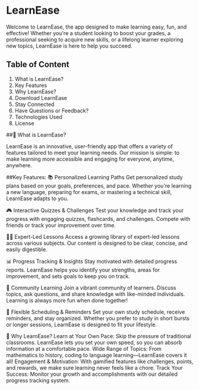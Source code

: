 # LearnEase

Welcome to LearnEase, the app designed to make learning easy, fun, and effective! Whether you're a student looking to boost your grades, a professional seeking to acquire new skills, or a lifelong learner exploring new topics, LearnEase is here to help you succeed.

## Table of Content
1. What is LearnEase?
2. Key Features
3. Why LearnEase?
4. Download LearnEase
5. Stay Connected
6. Have Questions or Feedback?
7. Technologies Used
8. License

##🚀 What is LearnEase?

LearnEase is an innovative, user-friendly app that offers a variety of features tailored to meet your learning needs. Our mission is simple: to make learning more accessible and engaging for everyone, anytime, anywhere.

##Key Features:
📚 Personalized Learning Paths
Get personalized study plans based on your goals, preferences, and pace. Whether you're learning a new language, preparing for exams, or mastering a technical skill, LearnEase adapts to you.

🎮 Interactive Quizzes & Challenges
Test your knowledge and track your progress with engaging quizzes, flashcards, and challenges. Compete with friends or track your improvement over time.

🧑‍🏫 Expert-Led Lessons
Access a growing library of expert-led lessons across various subjects. Our content is designed to be clear, concise, and easily digestible.

📊 Progress Tracking & Insights
Stay motivated with detailed progress reports. LearnEase helps you identify your strengths, areas for improvement, and sets goals to keep you on track.

💬 Community Learning
Join a vibrant community of learners. Discuss topics, ask questions, and share knowledge with like-minded individuals. Learning is always more fun when done together!

🎯 Flexible Scheduling & Reminders
Set your own study schedule, receive reminders, and stay organized. Whether you prefer to study in short bursts or longer sessions, LearnEase is designed to fit your lifestyle.

🌟 Why LearnEase?
Learn at Your Own Pace: Skip the pressure of traditional classrooms. LearnEase lets you set your own speed, so you can absorb information at a comfortable pace.
Wide Range of Topics: From mathematics to history, coding to language learning—LearnEase covers it all!
Engagement & Motivation: With gamified features like challenges, points, and rewards, we make sure learning never feels like a chore.
Track Your Success: Monitor your growth and accomplishments with our detailed progress tracking system.
